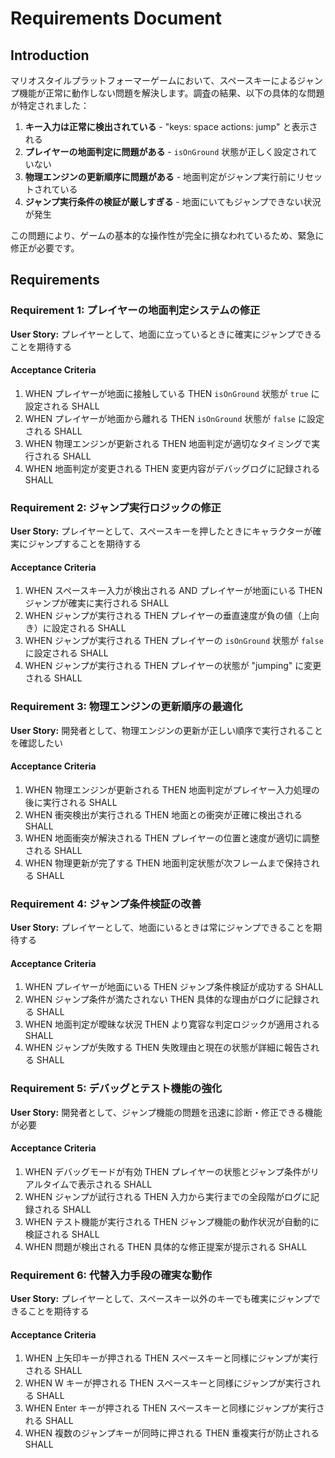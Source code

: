 # Requirements Document

## Introduction

マリオスタイルプラットフォーマーゲームにおいて、スペースキーによるジャンプ機能が正常に動作しない問題を解決します。調査の結果、以下の具体的な問題が特定されました：

1. **キー入力は正常に検出されている** - "keys: space actions: jump" と表示される
2. **プレイヤーの地面判定に問題がある** - `isOnGround` 状態が正しく設定されていない
3. **物理エンジンの更新順序に問題がある** - 地面判定がジャンプ実行前にリセットされている
4. **ジャンプ実行条件の検証が厳しすぎる** - 地面にいてもジャンプできない状況が発生

この問題により、ゲームの基本的な操作性が完全に損なわれているため、緊急に修正が必要です。

## Requirements

### Requirement 1: プレイヤーの地面判定システムの修正

**User Story:** プレイヤーとして、地面に立っているときに確実にジャンプできることを期待する

#### Acceptance Criteria

1. WHEN プレイヤーが地面に接触している THEN `isOnGround` 状態が `true` に設定される SHALL
2. WHEN プレイヤーが地面から離れる THEN `isOnGround` 状態が `false` に設定される SHALL
3. WHEN 物理エンジンが更新される THEN 地面判定が適切なタイミングで実行される SHALL
4. WHEN 地面判定が変更される THEN 変更内容がデバッグログに記録される SHALL

### Requirement 2: ジャンプ実行ロジックの修正

**User Story:** プレイヤーとして、スペースキーを押したときにキャラクターが確実にジャンプすることを期待する

#### Acceptance Criteria

1. WHEN スペースキー入力が検出される AND プレイヤーが地面にいる THEN ジャンプが確実に実行される SHALL
2. WHEN ジャンプが実行される THEN プレイヤーの垂直速度が負の値（上向き）に設定される SHALL
3. WHEN ジャンプが実行される THEN プレイヤーの `isOnGround` 状態が `false` に設定される SHALL
4. WHEN ジャンプが実行される THEN プレイヤーの状態が "jumping" に変更される SHALL

### Requirement 3: 物理エンジンの更新順序の最適化

**User Story:** 開発者として、物理エンジンの更新が正しい順序で実行されることを確認したい

#### Acceptance Criteria

1. WHEN 物理エンジンが更新される THEN 地面判定がプレイヤー入力処理の後に実行される SHALL
2. WHEN 衝突検出が実行される THEN 地面との衝突が正確に検出される SHALL
3. WHEN 地面衝突が解決される THEN プレイヤーの位置と速度が適切に調整される SHALL
4. WHEN 物理更新が完了する THEN 地面判定状態が次フレームまで保持される SHALL

### Requirement 4: ジャンプ条件検証の改善

**User Story:** プレイヤーとして、地面にいるときは常にジャンプできることを期待する

#### Acceptance Criteria

1. WHEN プレイヤーが地面にいる THEN ジャンプ条件検証が成功する SHALL
2. WHEN ジャンプ条件が満たされない THEN 具体的な理由がログに記録される SHALL
3. WHEN 地面判定が曖昧な状況 THEN より寛容な判定ロジックが適用される SHALL
4. WHEN ジャンプが失敗する THEN 失敗理由と現在の状態が詳細に報告される SHALL

### Requirement 5: デバッグとテスト機能の強化

**User Story:** 開発者として、ジャンプ機能の問題を迅速に診断・修正できる機能が必要

#### Acceptance Criteria

1. WHEN デバッグモードが有効 THEN プレイヤーの状態とジャンプ条件がリアルタイムで表示される SHALL
2. WHEN ジャンプが試行される THEN 入力から実行までの全段階がログに記録される SHALL
3. WHEN テスト機能が実行される THEN ジャンプ機能の動作状況が自動的に検証される SHALL
4. WHEN 問題が検出される THEN 具体的な修正提案が提示される SHALL

### Requirement 6: 代替入力手段の確実な動作

**User Story:** プレイヤーとして、スペースキー以外のキーでも確実にジャンプできることを期待する

#### Acceptance Criteria

1. WHEN 上矢印キーが押される THEN スペースキーと同様にジャンプが実行される SHALL
2. WHEN W キーが押される THEN スペースキーと同様にジャンプが実行される SHALL
3. WHEN Enter キーが押される THEN スペースキーと同様にジャンプが実行される SHALL
4. WHEN 複数のジャンプキーが同時に押される THEN 重複実行が防止される SHALL
